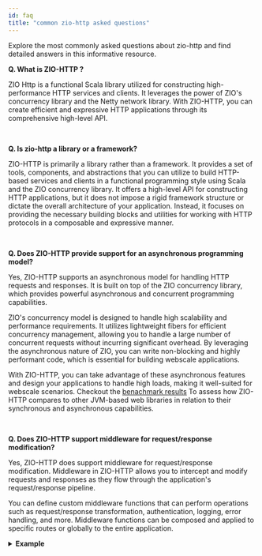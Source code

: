 ```yaml
---
id: faq
title: "common zio-http asked questions"
---
```


Explore the most commonly asked questions about zio-http and find detailed answers in this informative resource.

**Q. What is ZIO-HTTP ?**

ZIO Http is a functional Scala library utilized for constructing high-performance HTTP services and clients. It leverages the power of ZIO's concurrency library and the Netty network library. With ZIO-HTTP, you can create efficient and expressive HTTP applications through its comprehensive high-level API.

<br>

**Q. Is zio-http a library or a framework?**

ZIO-HTTP is primarily a library rather than a framework. It provides a set of tools, components, and abstractions that you can utilize to build HTTP-based services and clients in a functional programming style using Scala and the ZIO concurrency library. It offers a high-level API for constructing HTTP applications, but it does not impose a rigid framework structure or dictate the overall architecture of your application. Instead, it focuses on providing the necessary building blocks and utilities for working with HTTP protocols in a composable and expressive manner.

<br>

**Q. Does ZIO-HTTP provide support for an asynchronous programming model?**

Yes, ZIO-HTTP supports an asynchronous model for handling HTTP requests and responses. It is built on top of the ZIO concurrency library, which provides powerful asynchronous and concurrent programming capabilities.

ZIO's concurrency model is designed to handle high scalability and performance requirements. It utilizes lightweight fibers for efficient concurrency management, allowing you to handle a large number of concurrent requests without incurring significant overhead. By leveraging the asynchronous nature of ZIO, you can write non-blocking and highly performant code, which is essential for building webscale applications.

With ZIO-HTTP, you can take advantage of these asynchronous features and design your applications to handle high loads, making it well-suited for webscale scenarios. Checkout the [benachmark results](https://web-frameworks-benchmark.netlify.app/compare?f=zio-http)  To assess how ZIO-HTTP compares to other JVM-based web libraries in relation to their synchronous and asynchronous capabilities.

<br>

**Q. Does ZIO-HTTP support middleware for request/response modification?**

Yes, ZIO-HTTP does support middleware for request/response modification. Middleware in ZIO-HTTP allows you to intercept and modify requests and responses as they flow through the application's request/response pipeline.

You can define custom middleware functions that can perform operations such as request/response transformation, authentication, logging, error handling, and more. Middleware functions can be composed and applied to specific routes or globally to the entire application.

<details>

<summary><b>Example</b></summary>

```scala
package example

import java.util.concurrent.TimeUnit

import zio._

import zio.http._

object HelloWorldWithMiddlewares extends ZIOAppDefault {

  val app: HttpApp[Any, Nothing] = Http.collectZIO[Request] {
    // this will return result instantly
    case Method.GET -> Root / "text"         => ZIO.succeed(Response.text("Hello World!"))
    // this will return result after 5 seconds, so with 3 seconds timeout it will fail
    case Method.GET -> Root / "long-running" => ZIO.succeed(Response.text("Hello World!")).delay(5 seconds)
  }

  val serverTime: RequestHandlerMiddleware[Nothing, Any, Nothing, Any] = HttpAppMiddleware.patchZIO(_ =>
    for {
      currentMilliseconds <- Clock.currentTime(TimeUnit.MILLISECONDS)
      withHeader = Response.Patch.addHeader("X-Time", currentMilliseconds.toString)
    } yield withHeader,
  )
  val middlewares =
    // print debug info about request and response
    HttpAppMiddleware.debug ++
      // close connection if request takes more than 3 seconds
      HttpAppMiddleware.timeout(3 seconds) ++
      // add static header
      HttpAppMiddleware.addHeader("X-Environment", "Dev") ++
      // add dynamic header
      serverTime

  // Run it like any simple app
  val run = Server.serve((app @@ middlewares).withDefaultErrorResponse).provide(Server.default)
}
```

</details>  
